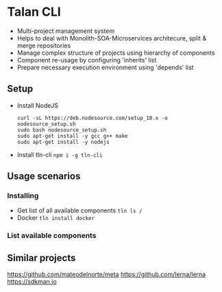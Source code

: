 # Talan CLI

* Multi-project management system
* Helps to deal with Monolith-SOA-Microservices architecure, split & merge repositories
* Manage complex structure of projects using hierarchy of components
* Component re-usage by configuring 'inherits' list
* Prepare necessary execution environment using 'depends' list

## Setup
* Install NodeJS
  ```
  curl -sL https://deb.nodesource.com/setup_10.x -o nodesource_setup.sh
  sudo bash nodesource_setup.sh
  sudo apt-get install -y gcc g++ make
  sudo apt-get install -y nodejs
  ```
* Install tln-cli ```npm i -g tln-cli```

## Usage scenarios

### Installing
* Get list of all available components ```tln ls /```
* Docker ```tln install docker```

### List available components


## Similar projects
https://github.com/mateodelnorte/meta
https://github.com/lerna/lerna
https://sdkman.io
